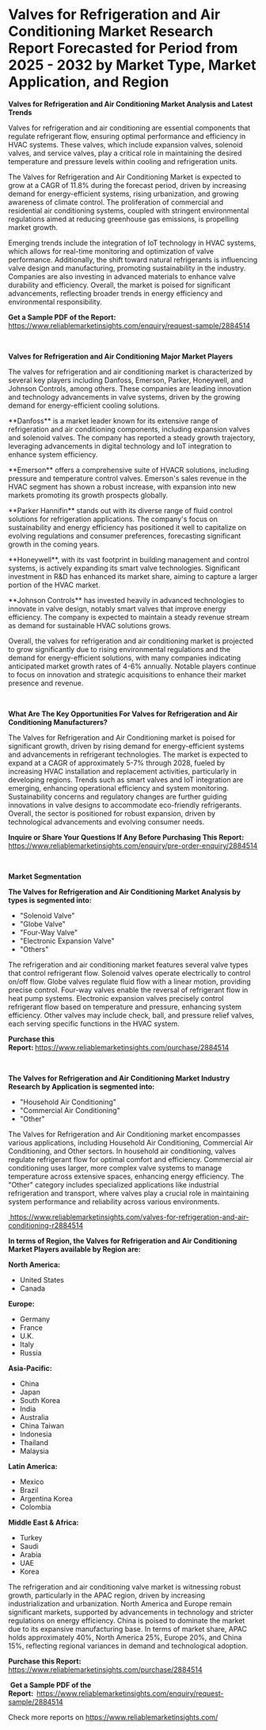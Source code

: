 <p><h1>Valves for Refrigeration and Air Conditioning Market Research Report Forecasted for Period from 2025 -  2032 by Market Type, Market Application, and Region</h1></p><p><strong>Valves for Refrigeration and Air Conditioning Market Analysis and Latest Trends</strong></p>
<p><p>Valves for refrigeration and air conditioning are essential components that regulate refrigerant flow, ensuring optimal performance and efficiency in HVAC systems. These valves, which include expansion valves, solenoid valves, and service valves, play a critical role in maintaining the desired temperature and pressure levels within cooling and refrigeration units.</p><p>The Valves for Refrigeration and Air Conditioning Market is expected to grow at a CAGR of 11.8% during the forecast period, driven by increasing demand for energy-efficient systems, rising urbanization, and growing awareness of climate control. The proliferation of commercial and residential air conditioning systems, coupled with stringent environmental regulations aimed at reducing greenhouse gas emissions, is propelling market growth.</p><p>Emerging trends include the integration of IoT technology in HVAC systems, which allows for real-time monitoring and optimization of valve performance. Additionally, the shift toward natural refrigerants is influencing valve design and manufacturing, promoting sustainability in the industry. Companies are also investing in advanced materials to enhance valve durability and efficiency. Overall, the market is poised for significant advancements, reflecting broader trends in energy efficiency and environmental responsibility.</p></p>
<p><strong>Get a Sample PDF of the Report:&nbsp;</strong> <a href="https://www.reliablemarketinsights.com/enquiry/request-sample/2884514?utm_campaign=2885&utm_medium=2&utm_source=Github&utm_content=ia&utm_term=13032025&utm_id=valves-for-refrigeration-and-air-conditioning">https://www.reliablemarketinsights.com/enquiry/request-sample/2884514</a></p>
<p>&nbsp;</p>
<p><strong>Valves for Refrigeration and Air Conditioning Major Market Players</strong></p>
<p><p>The valves for refrigeration and air conditioning market is characterized by several key players including Danfoss, Emerson, Parker, Honeywell, and Johnson Controls, among others. These companies are leading innovation and technology advancements in valve systems, driven by the growing demand for energy-efficient cooling solutions.</p><p>**Danfoss** is a market leader known for its extensive range of refrigeration and air conditioning components, including expansion valves and solenoid valves. The company has reported a steady growth trajectory, leveraging advancements in digital technology and IoT integration to enhance system efficiency.</p><p>**Emerson** offers a comprehensive suite of HVACR solutions, including pressure and temperature control valves. Emerson's sales revenue in the HVAC segment has shown a robust increase, with expansion into new markets promoting its growth prospects globally. </p><p>**Parker Hannifin** stands out with its diverse range of fluid control solutions for refrigeration applications. The company's focus on sustainability and energy efficiency has positioned it well to capitalize on evolving regulations and consumer preferences, forecasting significant growth in the coming years.</p><p>**Honeywell**, with its vast footprint in building management and control systems, is actively expanding its smart valve technologies. Significant investment in R&D has enhanced its market share, aiming to capture a larger portion of the HVAC market.</p><p>**Johnson Controls** has invested heavily in advanced technologies to innovate in valve design, notably smart valves that improve energy efficiency. The company is expected to maintain a steady revenue stream as demand for sustainable HVAC solutions grows.</p><p>Overall, the valves for refrigeration and air conditioning market is projected to grow significantly due to rising environmental regulations and the demand for energy-efficient solutions, with many companies indicating anticipated market growth rates of 4-6% annually. Notable players continue to focus on innovation and strategic acquisitions to enhance their market presence and revenue.</p></p>
<p>&nbsp;</p>
<p><strong>What Are The Key Opportunities For Valves for Refrigeration and Air Conditioning Manufacturers?</strong></p>
<p><p>The Valves for Refrigeration and Air Conditioning market is poised for significant growth, driven by rising demand for energy-efficient systems and advancements in refrigerant technologies. The market is expected to expand at a CAGR of approximately 5-7% through 2028, fueled by increasing HVAC installation and replacement activities, particularly in developing regions. Trends such as smart valves and IoT integration are emerging, enhancing operational efficiency and system monitoring. Sustainability concerns and regulatory changes are further guiding innovations in valve designs to accommodate eco-friendly refrigerants. Overall, the sector is positioned for robust expansion, driven by technological advancements and evolving consumer needs.</p></p>
<p><strong>Inquire or Share Your Questions If Any Before Purchasing This Report:</strong> <a href="https://www.reliablemarketinsights.com/enquiry/pre-order-enquiry/2884514?utm_campaign=2885&utm_medium=2&utm_source=Github&utm_content=ia&utm_term=13032025&utm_id=valves-for-refrigeration-and-air-conditioning">https://www.reliablemarketinsights.com/enquiry/pre-order-enquiry/2884514</a></p>
<p>&nbsp;</p>
<p><strong>Market Segmentation</strong></p>
<p><strong>The Valves for Refrigeration and Air Conditioning Market Analysis by types is segmented into:</strong></p>
<p><ul><li>"Solenoid Valve"</li><li>"Globe Valve"</li><li>"Four-Way Valve"</li><li>"Electronic Expansion Valve"</li><li>"Others"</li></ul></p>
<p><p>The refrigeration and air conditioning market features several valve types that control refrigerant flow. Solenoid valves operate electrically to control on/off flow. Globe valves regulate fluid flow with a linear motion, providing precise control. Four-way valves enable the reversal of refrigerant flow in heat pump systems. Electronic expansion valves precisely control refrigerant flow based on temperature and pressure, enhancing system efficiency. Other valves may include check, ball, and pressure relief valves, each serving specific functions in the HVAC system.</p></p>
<p><strong>Purchase this Report:&nbsp;</strong><a href="https://www.reliablemarketinsights.com/purchase/2884514?utm_campaign=2885&utm_medium=2&utm_source=Github&utm_content=ia&utm_term=13032025&utm_id=valves-for-refrigeration-and-air-conditioning">https://www.reliablemarketinsights.com/purchase/2884514</a></p>
<p>&nbsp;</p>
<p><strong>The Valves for Refrigeration and Air Conditioning Market Industry Research by Application is segmented into:</strong></p>
<p><ul><li>"Household Air Conditioning"</li><li>"Commercial Air Conditioning"</li><li>"Other"</li></ul></p>
<p><p>The Valves for Refrigeration and Air Conditioning market encompasses various applications, including Household Air Conditioning, Commercial Air Conditioning, and Other sectors. In household air conditioning, valves regulate refrigerant flow for optimal comfort and efficiency. Commercial air conditioning uses larger, more complex valve systems to manage temperature across extensive spaces, enhancing energy efficiency. The "Other" category includes specialized applications like industrial refrigeration and transport, where valves play a crucial role in maintaining system performance and reliability across various environments.</p></p>
<p><a href="https://www.reliablemarketinsights.com/valves-for-refrigeration-and-air-conditioning-r2884514?utm_campaign=2885&utm_medium=2&utm_source=Github&utm_content=ia&utm_term=13032025&utm_id=valves-for-refrigeration-and-air-conditioning">&nbsp;https://www.reliablemarketinsights.com/valves-for-refrigeration-and-air-conditioning-r2884514</a></p>
<p><strong>In terms of Region, the Valves for Refrigeration and Air Conditioning Market Players available by Region are:</strong></p>
<p>
    <p> <strong> North America: </strong>
        <ul>
            <li>United States</li>
            <li>Canada</li>
        </ul>
        </p> 
    <p> <strong> Europe: </strong>
        <ul>
            <li>Germany</li>
            <li>France</li>
            <li>U.K.</li>
            <li>Italy</li>
            <li>Russia</li>
        </ul>
        </p> 
    <p> <strong> Asia-Pacific: </strong>
        <ul>
            <li>China</li>
            <li>Japan</li>
            <li>South Korea</li>
            <li>India</li>
            <li>Australia</li>
            <li>China Taiwan</li>
            <li>Indonesia</li>
            <li>Thailand</li>
            <li>Malaysia</li>
        </ul>
        </p> 
    <p> <strong> Latin America: </strong>
        <ul>
            <li>Mexico</li>
            <li>Brazil</li>
            <li>Argentina Korea</li>
            <li>Colombia</li>
        </ul>
        </p> 
    <p> <strong> Middle East & Africa: </strong>
        <ul>
            <li>Turkey</li>
            <li>Saudi</li>
            <li>Arabia</li>
            <li>UAE</li>
            <li>Korea</li>
        </ul>
    </p>
    </p>
<p><p>The refrigeration and air conditioning valve market is witnessing robust growth, particularly in the APAC region, driven by increasing industrialization and urbanization. North America and Europe remain significant markets, supported by advancements in technology and stricter regulations on energy efficiency. China is poised to dominate the market due to its expansive manufacturing base. In terms of market share, APAC holds approximately 40%, North America 25%, Europe 20%, and China 15%, reflecting regional variances in demand and technological adoption.</p></p>
<p><strong>Purchase this Report: </strong><a href="https://www.reliablemarketinsights.com/purchase/2884514?utm_campaign=2885&utm_medium=2&utm_source=Github&utm_content=ia&utm_term=13032025&utm_id=valves-for-refrigeration-and-air-conditioning">https://www.reliablemarketinsights.com/purchase/2884514</a></p>
<p>&nbsp;<strong>Get a Sample PDF of the Report:&nbsp;&nbsp;</strong><a href="https://www.reliablemarketinsights.com/enquiry/request-sample/2884514?utm_campaign=2885&utm_medium=2&utm_source=Github&utm_content=ia&utm_term=13032025&utm_id=valves-for-refrigeration-and-air-conditioning">https://www.reliablemarketinsights.com/enquiry/request-sample/2884514</a></p>
<p><strong></strong></p>
<p>Check more reports on <a href="https://www.reliablemarketinsights.com/?utm_campaign=2885&utm_medium=2&utm_source=Github&utm_content=ia&utm_term=13032025&utm_id=valves-for-refrigeration-and-air-conditioning">https://www.reliablemarketinsights.com/</a></p>
